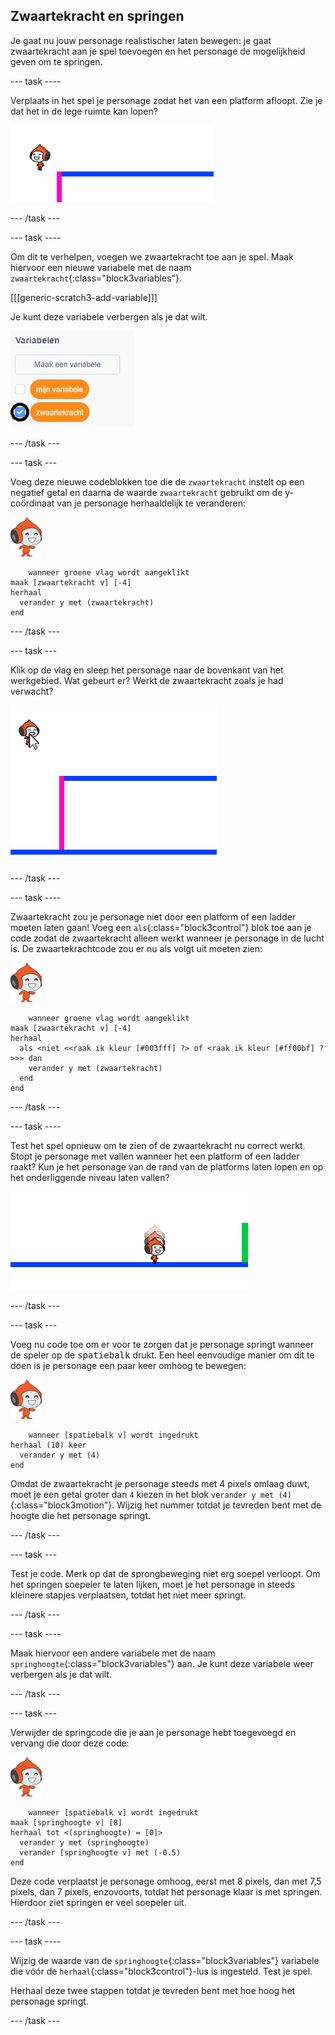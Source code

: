 ## Zwaartekracht en springen

Je gaat nu jouw personage realistischer laten bewegen: je gaat zwaartekracht aan je spel toevoegen en het personage de mogelijkheid geven om te springen.

\--- task \----

Verplaats in het spel je personage zodat het van een platform afloopt. Zie je dat het in de lege ruimte kan lopen?

![screenshot](images/dodge-no-gravity.png)

\--- /task \---

\--- task \----

Om dit te verhelpen, voegen we zwaartekracht toe aan je spel. Maak hiervoor een nieuwe variabele met de naam `zwaartekracht`{:class="block3variables"}.

[[[generic-scratch3-add-variable]]]

Je kunt deze variabele verbergen als je dat wilt.

![screenshot](images/dodge-gravity-annotated.png)

\--- /task \---

\--- task \---

Voeg deze nieuwe codeblokken toe die de `zwaartekracht` instelt op een negatief getal en daarna de waarde `zwaartekracht` gebruikt om de y-coördinaat van je personage herhaaldelijk te veranderen:

![pico walking sprite](images/pico_walking_sprite.png)

```blocks3
    wanneer groene vlag wordt aangeklikt
maak [zwaartekracht v] [-4]
herhaal 
  verander y met (zwaartekracht)
end
```

\--- /task \---

\--- task \---

Klik op de vlag en sleep het personage naar de bovenkant van het werkgebied. Wat gebeurt er? Werkt de zwaartekracht zoals je had verwacht?

![screenshot](images/dodge-gravity-drag.png)

\--- /task \---

\--- task \----

Zwaartekracht zou je personage niet door een platform of een ladder moeten laten gaan! Voeg een `als`{:class="block3control"} blok toe aan je code zodat de zwaartekracht alleen werkt wanneer je personage in de lucht is. De zwaartekrachtcode zou er nu als volgt uit moeten zien:

![pico walking sprite](images/pico_walking_sprite.png)

```blocks3
    wanneer groene vlag wordt aangeklikt
maak [zwaartekracht v] [-4]
herhaal 
  als <niet <<raak ik kleur [#003fff] ?> of <raak ik kleur [#ff00bf] ?>>> dan 
    verander y met (zwaartekracht)
  end
end
```

\--- /task \---

\--- task \----

Test het spel opnieuw om te zien of de zwaartekracht nu correct werkt. Stopt je personage met vallen wanneer het een platform of een ladder raakt? Kun je het personage van de rand van de platforms laten lopen en op het onderliggende niveau laten vallen?

![screenshot](images/dodge-gravity-test.png)

\--- /task \---

\--- task \---

Voeg nu code toe om er voor te zorgen dat je personage springt wanneer de speler op de <kbd>spatiebalk</kbd> drukt. Een heel eenvoudige manier om dit te doen is je personage een paar keer omhoog te bewegen:

![pico walking sprite](images/pico_walking_sprite.png)

```blocks3
    wanneer [spatiebalk v] wordt ingedrukt
herhaal (10) keer 
  verander y met (4)
end
```

Omdat de zwaartekracht je personage steeds met 4 pixels omlaag duwt, moet je een getal groter dan `4` kiezen in het blok `verander y met (4)`{:class="block3motion"}. Wijzig het nummer totdat je tevreden bent met de hoogte die het personage springt.

\--- /task \---

\--- task \---

Test je code. Merk op dat de sprongbeweging niet erg soepel verloopt. Om het springen soepeler te laten lijken, moet je het personage in steeds kleinere stapjes verplaatsen, totdat het niet meer springt.

\--- /task \---

\--- task \----

Maak hiervoor een andere variabele met de naam `springhoogte`{:class="block3variables"} aan. Je kunt deze variabele weer verbergen als je dat wilt.

\--- /task \---

\--- task \---

Verwijder de springcode die je aan je personage hebt toegevoegd en vervang die door deze code:

![pico walking sprite](images/pico_walking_sprite.png)

```blocks3
    wanneer [spatiebalk v] wordt ingedrukt
maak [springhoogte v] [8]
herhaal tot <(springhoogte) = [0]> 
  verander y met (springhoogte)
  verander [springhoogte v] met (-0.5)
end
```

Deze code verplaatst je personage omhoog, eerst met 8 pixels, dan met 7,5 pixels, dan 7 pixels, enzovoorts, totdat het personage klaar is met springen. Hierdoor ziet springen er veel soepeler uit.

\--- /task \---

\--- task \----

Wijzig de waarde van de `springhoogte`{:class="block3variables"} variabele die vóór de `herhaal`{:class="block3control"}-lus is ingesteld. Test je spel.

Herhaal deze twee stappen totdat je tevreden bent met hoe hoog het personage springt.

\--- /task \---